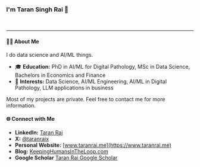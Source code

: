 ### I'm Taran Singh Rai 👋
<br />

---

#### 🧑‍💻 About Me

I do data science and AI/ML things.

- 🎓 **Education:** PhD in AI/ML for Digital Pathology, MSc in Data Science, Bachelors in Economics and Finance
- 🤔 **Interests:** Data Science, AI/ML Engineering, AI/ML in Digital Pathology, LLM applications in business

Most of my projects are private. Feel free to contact me for more information.

#### 🌐 Connect with Me

- **LinkedIn:** [Taran Rai](https://www.linkedin.com/in/taranrai)
- **X:** [@taranraix](https://www.x.com/taranraix)
- **Personal Website:** [www.taranrai.me](https://www.taranrai.me)
- **Blog:** [KeepingHumansInTheLoop.com](https://www.keepinghumansintheloop.com)
- **Google Scholar** [Taran Rai Google Scholar](https://scholar.google.co.uk/citations?user=-sK0WvQAAAAJ&hl=en)
<br>

<br clear="both">


###


<br />

###


###
